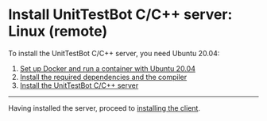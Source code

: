 # Install UnitTestBot C/C++ server: Linux (remote)

To install the UnitTestBot C/C++ server, you need Ubuntu 20.04:
1. [Set up Docker and run a container with Ubuntu 20.04](set-up-docker-os)
2. [Install the required dependencies and the compiler](install-dependencies-gcc9)
3. [Install the UnitTestBot C/C++ server](install-server-on-ubuntu)

***
Having installed the server, proceed to [installing the client](install_client).
